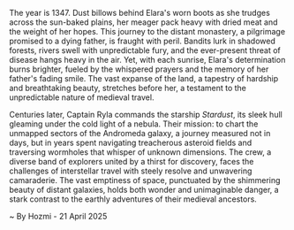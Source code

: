 
The year is 1347.  Dust billows behind Elara's worn boots as she trudges across the sun-baked plains, her meager pack heavy with dried meat and the weight of her hopes.  This journey to the distant monastery, a pilgrimage promised to a dying father, is fraught with peril.  Bandits lurk in shadowed forests, rivers swell with unpredictable fury, and the ever-present threat of disease hangs heavy in the air. Yet, with each sunrise, Elara's determination burns brighter, fueled by the whispered prayers and the memory of her father's fading smile.  The vast expanse of the land, a tapestry of hardship and breathtaking beauty, stretches before her, a testament to the unpredictable nature of medieval travel.


Centuries later, Captain Ryla commands the starship *Stardust*, its sleek hull gleaming under the cold light of a nebula.  Their mission: to chart the unmapped sectors of the Andromeda galaxy, a journey measured not in days, but in years spent navigating treacherous asteroid fields and traversing wormholes that whisper of unknown dimensions.  The crew, a diverse band of explorers united by a thirst for discovery, faces the challenges of interstellar travel with steely resolve and unwavering camaraderie.  The vast emptiness of space, punctuated by the shimmering beauty of distant galaxies, holds both wonder and unimaginable danger, a stark contrast to the earthly adventures of their medieval ancestors.

~ By Hozmi - 21 April 2025
